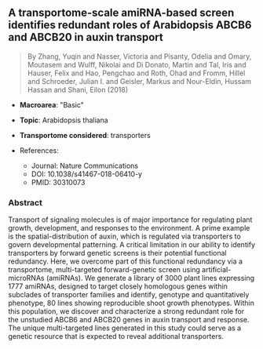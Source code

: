 ## A transportome-scale amiRNA-based screen identifies redundant roles of Arabidopsis ABCB6 and ABCB20 in auxin transport

> By Zhang, Yuqin and Nasser, Victoria and Pisanty, Odelia and Omary, Moutasem and Wulff, Nikolai and Di Donato, Martin and Tal, Iris and Hauser, Felix and Hao, Pengchao and Roth, Ohad and Fromm, Hillel and Schroeder, Julian I. and Geisler, Markus and Nour-Eldin, Hussam Hassan and Shani, Eilon (2018)

- **Macroarea**: "Basic"
- **Topic**: Arabidopsis thaliana
- **Transportome considered**: transporters

- References:
  - Journal: Nature Communications
  - DOI: 10.1038/s41467-018-06410-y
  - PMID: 30310073

### Abstract

Transport of signaling molecules is of major importance for regulating plant growth, development, and responses to the environment. A prime example is the spatial-distribution of auxin, which is regulated via transporters to govern developmental patterning. A critical limitation in our ability to identify transporters by forward genetic screens is their potential functional redundancy. Here, we overcome part of this functional redundancy via a transportome, multi-targeted forward-genetic screen using artificial-microRNAs (amiRNAs). We generate a library of 3000 plant lines expressing 1777 amiRNAs, designed to target closely homologous genes within subclades of transporter families and identify, genotype and quantitatively phenotype, 80 lines showing reproducible shoot growth phenotypes. Within this population, we discover and characterize a strong redundant role for the unstudied ABCB6 and ABCB20 genes in auxin transport and response. The unique multi-targeted lines generated in this study could serve as a genetic resource that is expected to reveal additional transporters.
